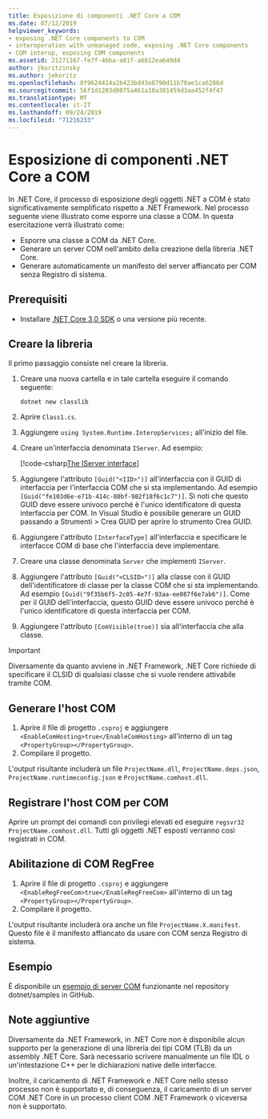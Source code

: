 ```yaml
---
title: Esposizione di componenti .NET Core a COM
ms.date: 07/12/2019
helpviewer_keywords:
- exposing .NET Core components to COM
- interoperation with unmanaged code, exposing .NET Core components
- COM interop, exposing COM components
ms.assetid: 21271167-fe7f-46ba-a81f-a6812ea649d4
author: jkoritzinsky
ms.author: jekoritz
ms.openlocfilehash: 8f9624414a2b423bd43e8790d11b70ae1ca6286d
ms.sourcegitcommit: 56f1d1203d0075a461a10a301459d3aa452f4f47
ms.translationtype: MT
ms.contentlocale: it-IT
ms.lasthandoff: 09/24/2019
ms.locfileid: "71216233"
---
```

# <a name="exposing-net-core-components-to-com"></a>Esposizione di componenti .NET Core a COM

In .NET Core, il processo di esposizione degli oggetti .NET a COM è stato significativamente semplificato rispetto a .NET Framework. Nel processo seguente viene illustrato come esporre una classe a COM. In questa esercitazione verrà illustrato come:

- Esporre una classe a COM da .NET Core.
- Generare un server COM nell'ambito della creazione della libreria .NET Core.
- Generare automaticamente un manifesto del server affiancato per COM senza Registro di sistema.

## <a name="prerequisites"></a>Prerequisiti

- Installare [.NET Core 3,0 SDK](https://dotnet.microsoft.com/download) o una versione più recente.

## <a name="create-the-library"></a>Creare la libreria

Il primo passaggio consiste nel creare la libreria.

1. Creare una nuova cartella e in tale cartella eseguire il comando seguente:
    
    ```dotnetcli
    dotnet new classlib
    ```

2. Aprire `Class1.cs`.
3. Aggiungere `using System.Runtime.InteropServices;` all'inizio del file.
4. Creare un'interfaccia denominata `IServer`. Ad esempio:

   [!code-csharp[The IServer interface](~/samples/core/extensions/COMServerDemo/COMContract/IServer.cs)]

5. Aggiungere l'attributo `[Guid("<IID>")]` all'interfaccia con il GUID di interfaccia per l'interfaccia COM che si sta implementando. Ad esempio `[Guid("fe103d6e-e71b-414c-80bf-982f18f6c1c7")]`. Si noti che questo GUID deve essere univoco perché è l'unico identificatore di questa interfaccia per COM. In Visual Studio è possibile generare un GUID passando a Strumenti > Crea GUID per aprire lo strumento Crea GUID.
6. Aggiungere l'attributo `[InterfaceType]` all'interfaccia e specificare le interfacce COM di base che l'interfaccia deve implementare.
7. Creare una classe denominata `Server` che implementi `IServer`.
8. Aggiungere l'attributo `[Guid("<CLSID>")]` alla classe con il GUID dell'identificatore di classe per la classe COM che si sta implementando. Ad esempio `[Guid("9f35b6f5-2c05-4e7f-93aa-ee087f6e7ab6")]`. Come per il GUID dell'interfaccia, questo GUID deve essere univoco perché è l'unico identificatore di questa interfaccia per COM.
9. Aggiungere l'attributo `[ComVisible(true)]` sia all'interfaccia che alla classe.

> [!IMPORTANT]
> Diversamente da quanto avviene in .NET Framework, .NET Core richiede di specificare il CLSID di qualsiasi classe che si vuole rendere attivabile tramite COM.

## <a name="generate-the-com-host"></a>Generare l'host COM

1. Aprire il file di progetto `.csproj` e aggiungere `<EnableComHosting>true</EnableComHosting>` all'interno di un tag `<PropertyGroup></PropertyGroup>`.
2. Compilare il progetto.

L'output risultante includerà un file `ProjectName.dll`, `ProjectName.deps.json`, `ProjectName.runtimeconfig.json` e `ProjectName.comhost.dll`.

## <a name="register-the-com-host-for-com"></a>Registrare l'host COM per COM

Aprire un prompt dei comandi con privilegi elevati ed eseguire `regsvr32 ProjectName.comhost.dll`. Tutti gli oggetti .NET esposti verranno così registrati in COM.

## <a name="enabling-regfree-com"></a>Abilitazione di COM RegFree

1. Aprire il file di progetto `.csproj` e aggiungere `<EnableRegFreeCom>true</EnableRegFreeCom>` all'interno di un tag `<PropertyGroup></PropertyGroup>`.
2. Compilare il progetto.

L'output risultante includerà ora anche un file `ProjectName.X.manifest`. Questo file è il manifesto affiancato da usare con COM senza Registro di sistema.

## <a name="sample"></a>Esempio

È disponibile un [esempio di server COM](https://github.com/dotnet/samples/tree/master/core/extensions/COMServerDemo) funzionante nel repository dotnet/samples in GitHub.

## <a name="additional-notes"></a>Note aggiuntive

Diversamente da .NET Framework, in .NET Core non è disponibile alcun supporto per la generazione di una libreria dei tipi COM (TLB) da un assembly .NET Core. Sarà necessario scrivere manualmente un file IDL o un'intestazione C++ per le dichiarazioni native delle interfacce.

Inoltre, il caricamento di .NET Framework e .NET Core nello stesso processo non è supportato e, di conseguenza, il caricamento di un server COM .NET Core in un processo client COM .NET Framework o viceversa non è supportato.

